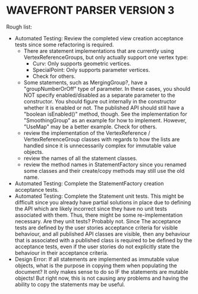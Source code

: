 # WAVEFRONT PARSER VERSION 3


Rough list:
 * Automated Testing: Review the completed view creation acceptance tests since some refactoring is required.
    * There are statement implementations that are currently using VertexReferenceGroups, but only actually
      support one vertex type:
        * Curv: Only supports geometric vertices.
        * SpecialPoint: Only supports parameter vertices.
        * Check for others.
    * Some statements, such as MergingGroup?, have a "groupNumberOrOff" type of parameter.  In these
      cases, you should NOT specify enabled/disabled as a separate parameter to the constructor.  You
      should figure out internally in the constructor whether it is enabled or not.  The published
      API should still have a "boolean isEnabled()" method, though.  See the implementation for
      "SmoothingGroup" as an example for how to implement.  However, "UseMap" may be a better example.
      Check for others.
    * review the implementation of the VertexReference / VertexReferenceGroup classes with regards
      to how the lists are handled since it is unnecessarily complex for immutable value objects.
    * review the names of all the statement classes.
    * review the method names in StatementFactory since you renamed some classes and their
      create/copy methods may still use the old name.
 * Automated Testing: Complete the StatementFactory creation acceptance tests.
 * Automated Testing: Complete the Statement unit tests.  This might be difficult since you already have partial
   solutions in place due to defining the API which are likely incorrect since they have no unit tests associated
   with them.  Thus, there might be some re-implementation necessary.  Are they unit tests?  Probably not.  Since
   The acceptance tests are defined by the user stories acceptance criteria for visible behaviour, and all published
   API classes are visible, then any behaviour that is associated with a published class is required to be defined
   by the acceptance tests, even if the user stories do not explicitly state the behaviour in their acceptance
   criteria.
 * Design Error: If all statements are implemented as immutable value objects, what is the purpose in copying them
   when populating the document?  It only makes sense to do so IF the statements are mutable objects!  But right now,
   this is not causing any problems and having the ability to copy the statements may be useful.

